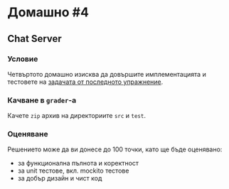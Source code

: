 # Домашно #4

## Chat Server

### Условие

Четвъртото домашно изисква да довършите имплементацията и тестовете на [задачата от последното упражнение](https://github.com/fmi/java-course/tree/master/11-design-patterns-maven/lab).

### Качване в `grader`-a
Качете `zip` архив на директориите `src` и `test`.

### Оценяване

Решението може да ви донесе до 100 точки, като ще бъде оценявано:

* за функционална пълнота и коректност
* за unit тестове, вкл. mockito тестове
* за добър дизайн и чист код
